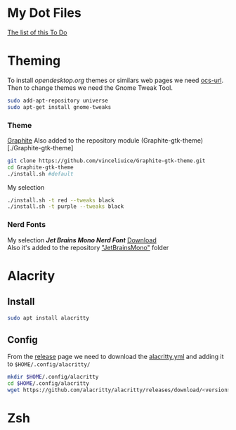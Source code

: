 # My Dot Files

[The list of this To Do](TODO.md)

# Theming

To install _opendesktop.org_ themes or similars web pages
we need [ocs-url](https://www.opendesktop.org/p/1136805/).
Then to change themes we need the Gnome Tweak Tool.

```bash
sudo add-apt-repository universe
sudo apt-get install gnome-tweaks
```
### Theme
[Graphite](https://github.com/vinceliuice/Graphite-gtk-theme)
Also added to the repository module (Graphite-gtk-theme)[./Graphite-gtk-theme]
```bash
git clone https://github.com/vinceliuice/Graphite-gtk-theme.git
cd Graphite-gtk-theme
./install.sh #default
```
My selection
```bash
./install.sh -t red --tweaks black
./install.sh -t purple --tweaks black
```
### Nerd Fonts
My selection *__Jet Brains Mono Nerd Font__* [Download](https://github.com/ryanoasis/nerd-fonts/releases/download/v2.1.0/JetBrainsMono.zip)<br/>
Also it's added to the repository ["JetBrainsMono"](./JetBrainsMono) folder

# Alacrity
## Install
```bash
sudo apt install alacritty
```
## Config
From the [release](https://github.com/alacritty/alacritty/releases) page
we need to download the [alacritty.yml](https://github.com/alacritty/alacritty/releases/download/v0.10.1/alacritty.yml)
and adding it to ```$HOME/.config/alacritty/```
```bash
mkdir $HOME/.config/alacritty
cd $HOME/.config/alacritty
wget https://github.com/alacritty/alacritty/releases/download/<version>/alacritty.yml
```
# Zsh

